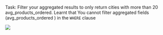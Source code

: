 Task: Filter your aggregated results to only return cities with more than 20 avg_products_ordered.
Learnt that You cannot filter aggregated fields (avg_products_ordered ) in the `WHERE` clause

![](https://pbs.twimg.com/media/D4q4XVeXsAAdVE7.jpg)